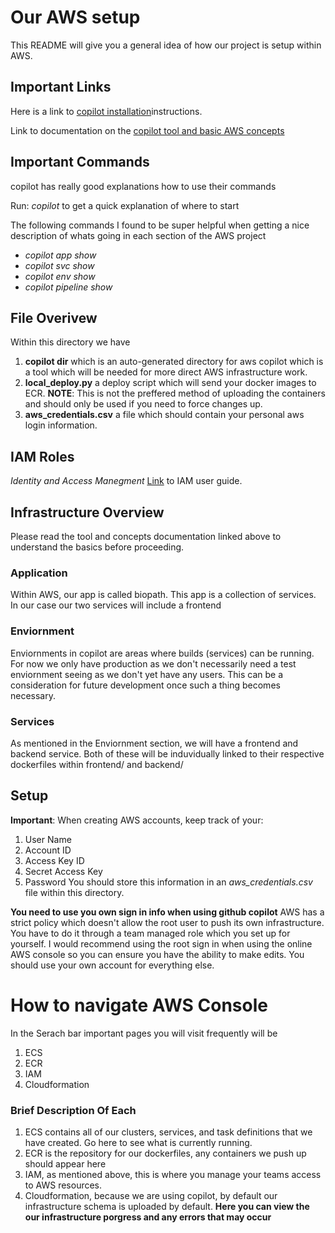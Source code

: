 
# Our AWS setup 
This README will give you a general idea of how our project is setup within AWS.

## Important Links
Here is a link to [copilot installation](https://docs.aws.amazon.com/AmazonECS/latest/developerguide/AWS_Copilot.html)instructions.

Link to documentation on the [copilot tool and basic AWS concepts](https://aws.github.io/copilot-cli/docs/overview/)

## Important Commands
copilot has really good explanations how to use their commands 

Run: *copilot* to get a quick explanation of where to start

The following commands I found to be super helpful when getting a nice description of whats going in each section of the AWS project
- *copilot app show*
- *copilot svc show*
- *copilot env show*
- *copilot pipeline show*


## File Overivew
Within this directory we have 
1. **copilot dir** which is an auto-generated directory for aws copilot which is a tool which will be needed for more direct AWS infrastructure work. 
1. **local_deploy.py** a deploy script which will send your docker images to ECR. **NOTE**: This is not the preffered method of uploading the containers and should only be used if you need to force changes up. 
1. **aws_credentials.csv** a file which should contain your personal aws login information.

## IAM Roles
*Identity and Access Manegment*
[Link](https://docs.aws.amazon.com/IAM/latest/UserGuide/introduction.html) to IAM user guide. 



## Infrastructure Overview
Please read the tool and concepts documentation linked above to understand the basics before proceeding.

### Application
Within AWS, our app is called biopath. This app is a collection of services. In our case our two services will include a frontend

### Enviornment
Enviornments in copilot are areas where builds (services) can be running. For now we only have production as we don't necessarily need a test enviornment seeing as we don't yet have any users. This can be a consideration for future development once such a thing becomes necessary.

### Services
As mentioned in the Enviornment section, we will have a frontend and backend service. Both of these will be induvidually linked to their respective dockerfiles within frontend/ and backend/


## Setup 
**Important**: When creating AWS accounts, keep track of your:
1. User Name
1. Account ID
1. Access Key ID
1. Secret Access Key
1. Password
You should store this information in an *aws_credentials.csv* file within this directory.

**You need to use you own sign in info when using github copilot**
AWS has a strict policy which doesn't allow the root user to push its own infrastructure. You have to do it through a team managed role which you set up for yourself. I would recommend using the root sign in when using the online AWS console so you can ensure you have the ability to make edits. You should use your own account for everything else.


# How to navigate AWS Console 

In the Serach bar important pages you will visit frequently will be 
1. ECS
2. ECR
3. IAM 
4. Cloudformation 


### Brief Description Of Each
1. ECS contains all of our clusters, services, and task definitions that we have created. Go here to see what is currently running.
2. ECR is the repository for our dockerfiles, any containers we push up should appear here 
3. IAM, as mentioned above, this is where you manage your teams access to AWS resources.
4. Cloudformation, because we are using copilot, by default our infrastructure schema is uploaded by default. **Here you can view the our infrastructure porgress and any errors that may occur**
